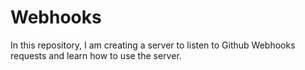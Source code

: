 # Webhooks

In this repository, I am creating a server to listen to Github Webhooks requests and learn how to use the server. 
